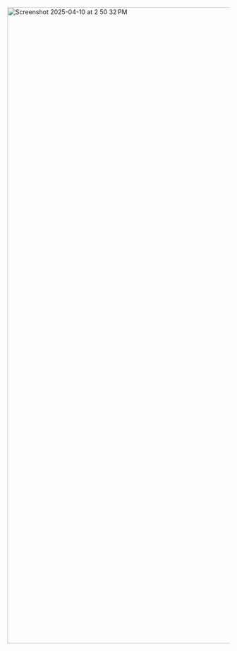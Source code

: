 <img width="1440" alt="Screenshot 2025-04-10 at 2 50 32 PM" src="https://github.com/user-attachments/assets/b940fc39-678c-44b0-a9e7-75ae541a439b" />
